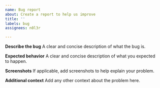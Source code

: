 ```yaml
---
name: Bug report
about: Create a report to help us improve
title: ''
labels: bug
assignees: n0l3r

---
```


**Describe the bug**
A clear and concise description of what the bug is.

**Expected behavior**
A clear and concise description of what you expected to happen.

**Screenshots**
If applicable, add screenshots to help explain your problem.

**Additional context**
Add any other context about the problem here.

